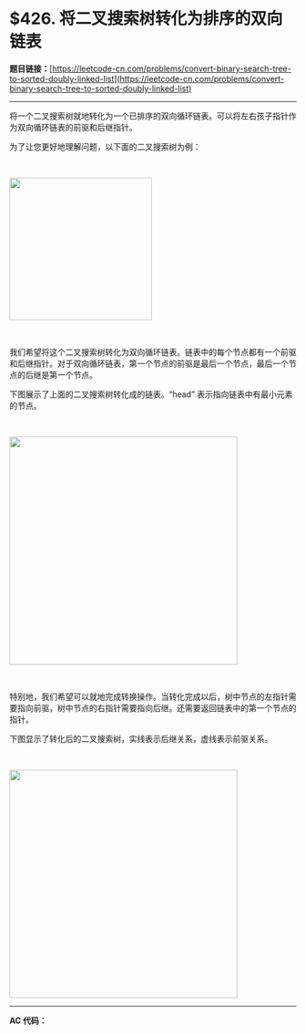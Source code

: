 # $426. 将二叉搜索树转化为排序的双向链表

**题目链接：**[https://leetcode-cn.com/problems/convert-binary-search-tree-to-sorted-doubly-linked-list](https://leetcode-cn.com/problems/convert-binary-search-tree-to-sorted-doubly-linked-list)

---

<div class="content__1Y2H">
 <div class="notranslate">
  <p>将一个二叉搜索树就地转化为一个已排序的双向循环链表。可以将左右孩子指针作为双向循环链表的前驱和后继指针。</p> 
  <p>为了让您更好地理解问题，以下面的二叉搜索树为例：</p> 
  <p>&nbsp;</p> 
  <p><img style="width: 250px;" src="/uploads/2018/10/12/bstdlloriginalbst.png"></p> 
  <p>&nbsp;</p> 
  <p>我们希望将这个二叉搜索树转化为双向循环链表。链表中的每个节点都有一个前驱和后继指针。对于双向循环链表，第一个节点的前驱是最后一个节点，最后一个节点的后继是第一个节点。</p> 
  <p>下图展示了上面的二叉搜索树转化成的链表。“head” 表示指向链表中有最小元素的节点。</p> 
  <p>&nbsp;</p> 
  <p><img style="width: 400px;" src="/uploads/2018/10/12/bstdllreturndll.png"></p> 
  <p>&nbsp;</p> 
  <p>特别地，我们希望可以就地完成转换操作。当转化完成以后，树中节点的左指针需要指向前驱，树中节点的右指针需要指向后继。还需要返回链表中的第一个节点的指针。</p> 
  <p>下图显示了转化后的二叉搜索树，实线表示后继关系，虚线表示前驱关系。</p> 
  <p>&nbsp;</p> 
  <p><img style="width: 400px;" src="/uploads/2018/10/12/bstdllreturnbst.png"></p> 
 </div>
</div>

---

**AC 代码：**

```java

```